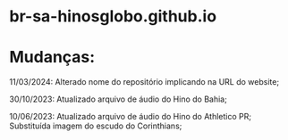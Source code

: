 # br-sa-hinosglobo.github.io

# Mudanças:

11/03/2024: Alterado nome do repositório implicando na URL do website;

30/10/2023: Atualizado arquivo de áudio do Hino do Bahia;

10/06/2023: Atualizado arquivo de áudio do Hino do Athletico PR; Substituída imagem do escudo do Corinthians;
